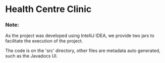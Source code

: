 # Health Centre Clinic

### Note:
As the project was developed using IntelliJ IDEA, we provide two jars to facilitate the execution of the project.

The code is on the 'src' directory, other files are metadata auto generated, such as the Javadocs UI.
